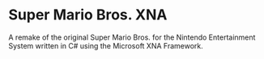 # Super Mario Bros. XNA

A remake of the original Super Mario Bros. for the Nintendo Entertainment System written in C# using the Microsoft XNA Framework.